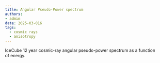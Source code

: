 ```yaml
---
title: Angular Pseudo-Power spectrum
authors:
- admin
date: 2025-03-016
tags:
  - cosmic rays
  - anisotropy
---
```


IceCube 12 year cosmic-ray angular pseudo-power spectrum as a function of energy.

<!--more-->
